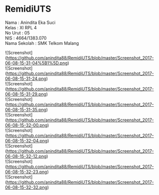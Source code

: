 # RemidiUTS

Nama          :   Anindita Eka Suci<br>
Kelas         :   XI RPL 4<br>
No Urut       :   05<br>
NIS           :   4664/1383.070<br>
Nama Sekolah  :   SMK Telkom Malang<br>


![Screenshot] (https://github.com/anindita88/RemidiUTS/blob/master/Screenshot_2017-06-08-15-31-04%5B1%5D.png)<br>
![Screenshot] (https://github.com/anindita88/RemidiUTS/blob/master/Screenshot_2017-06-08-15-31-24.png)<br>
![Screenshot] (https://github.com/anindita88/RemidiUTS/blob/master/Screenshot_2017-06-08-15-31-29.png)<br>
![Screenshot] (https://github.com/anindita88/RemidiUTS/blob/master/Screenshot_2017-06-08-15-31-35.png)<br>
![Screenshot] (https://github.com/anindita88/RemidiUTS/blob/master/Screenshot_2017-06-08-15-32-00.png)<br>
![Screenshot] (https://github.com/anindita88/RemidiUTS/blob/master/Screenshot_2017-06-08-15-32-04.png)<br>
![Screenshot] (https://github.com/anindita88/RemidiUTS/blob/master/Screenshot_2017-06-08-15-32-12.png)<br>
![Screenshot] (https://github.com/anindita88/RemidiUTS/blob/master/Screenshot_2017-06-08-15-32-23.png)<br>
![Screenshot] (https://github.com/anindita88/RemidiUTS/blob/master/Screenshot_2017-06-08-15-32-32.png)<br>
